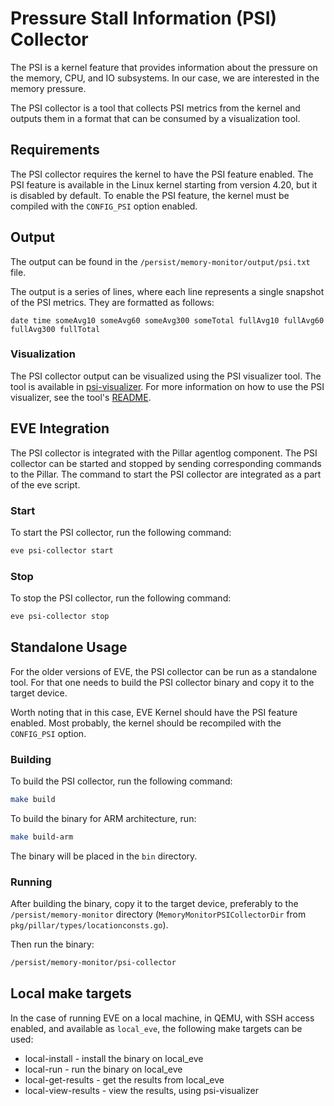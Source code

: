 # Pressure Stall Information (PSI) Collector

The PSI is a kernel feature that provides information about the pressure on the
memory, CPU, and IO subsystems. In our case, we are interested in the memory
pressure.

The PSI collector is a tool that collects PSI metrics from the kernel and
outputs them in a format that can be consumed by a visualization tool.

## Requirements

The PSI collector requires the kernel to have the PSI feature enabled. The PSI
feature is available in the Linux kernel starting from version 4.20, but it is
disabled by default. To enable the PSI feature, the kernel must be compiled with
the `CONFIG_PSI` option enabled.

## Output

The output can be found in the `/persist/memory-monitor/output/psi.txt` file.

The output is a series of lines, where each line represents a single snapshot
of the PSI metrics. They are formatted as follows:

```text
date time someAvg10 someAvg60 someAvg300 someTotal fullAvg10 fullAvg60 fullAvg300 fullTotal
```

### Visualization

The PSI collector output can be visualized using the PSI visualizer tool. The
tool is available in [psi-visualizer](../../../../../tools/psi-visualizer).
For more information on how to use the PSI visualizer, see the tool's
[README](../../../../../tools/psi-visualizer/README.md).

## EVE Integration

The PSI collector is integrated with the Pillar agentlog component. The PSI
collector can be started and stopped by sending corresponding commands to the
Pillar. The command to start the PSI collector are integrated as a part of the
eve script.

### Start

To start the PSI collector, run the following command:

```sh
eve psi-collector start
```

### Stop

To stop the PSI collector, run the following command:

```sh
eve psi-collector stop
```

## Standalone Usage

For the older versions of EVE, the PSI collector can be run as a standalone
tool. For that one needs to build the PSI collector binary and copy it to the
target device.

Worth noting that in this case, EVE Kernel should have the PSI feature enabled.
Most probably, the kernel should be recompiled with the `CONFIG_PSI` option.

### Building

To build the PSI collector, run the following command:

```sh
make build
```

To build the binary for ARM architecture, run:

```sh
make build-arm
```

The binary will be placed in the `bin` directory.

### Running

After building the binary, copy it to the target device, preferably to the
`/persist/memory-monitor` directory (`MemoryMonitorPSICollectorDir` from `pkg/pillar/types/locationconsts.go`). 

Then run the binary:

```sh
/persist/memory-monitor/psi-collector
```

## Local make targets

In the case of running EVE on a local machine, in QEMU, with SSH access enabled,
and available as `local_eve`, the following make targets can be used:

* local-install - install the binary on local_eve
* local-run - run the binary on local_eve
* local-get-results - get the results from local_eve
* local-view-results - view the results, using psi-visualizer
